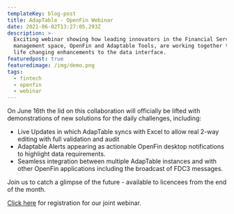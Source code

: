 ```yaml
---
templateKey: blog-post
title: AdapTable - OpenFin Webinar
date: 2021-06-02T13:27:05.293Z
description: >-
  Exciting webinar showing how leading innovators in the Financial Services
  management space, OpenFin and Adaptable Tools, are working together to deliver
  life changing enhancements to the data interface.  
featuredpost: true
featuredimage: /img/demo.png
tags:
  - fintech
  - openfin
  - webinar
---
```

On June 16th the lid on this collaboration will officially be lifted with demonstrations of new solutions for the daily challenges, including:

* Live Updates in which AdapTable syncs with Excel to allow real 2-way editing with full validation and audit
* Adaptable Alerts appearing as actionable OpenFin desktop notifications to highlight data requirements.
* Seamless integration between multiple AdapTable instances and with other OpenFin applications including the broadcast of FDC3 messages.

Join us to catch a glimpse of the future - available to licencees from the end of the month. 

[Click here](https://us02web.zoom.us/webinar/register/6916219135348/WN_f6SCDosmSvOk5ent3_wBEQ) for registration for our joint webinar.
